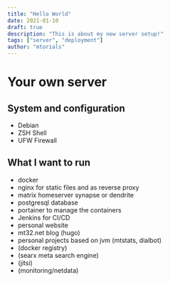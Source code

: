 ```yaml
---
title: "Hello World"
date: 2021-01-10
draft: true
description: "This is about my new server setup!"
tags: ["server", "deployment"]
author: "mtorials"
---
```


# Your own server

## System and configuration

* Debian
* ZSH Shell
* UFW Firewall

## What I want to run

* docker
* nginx for static files and as reverse proxy
* matrix homeserver synapse or dendrite
* postgresql database
* portainer to manage the containers
* Jenkins for CI/CD
* personal website
* mt32.net blog (hugo)
* personal projects based on jvm (mtstats, dialbot)
* (docker registry)
* (searx meta search engine)
* (jitsi)
* (monitoring/netdata)
